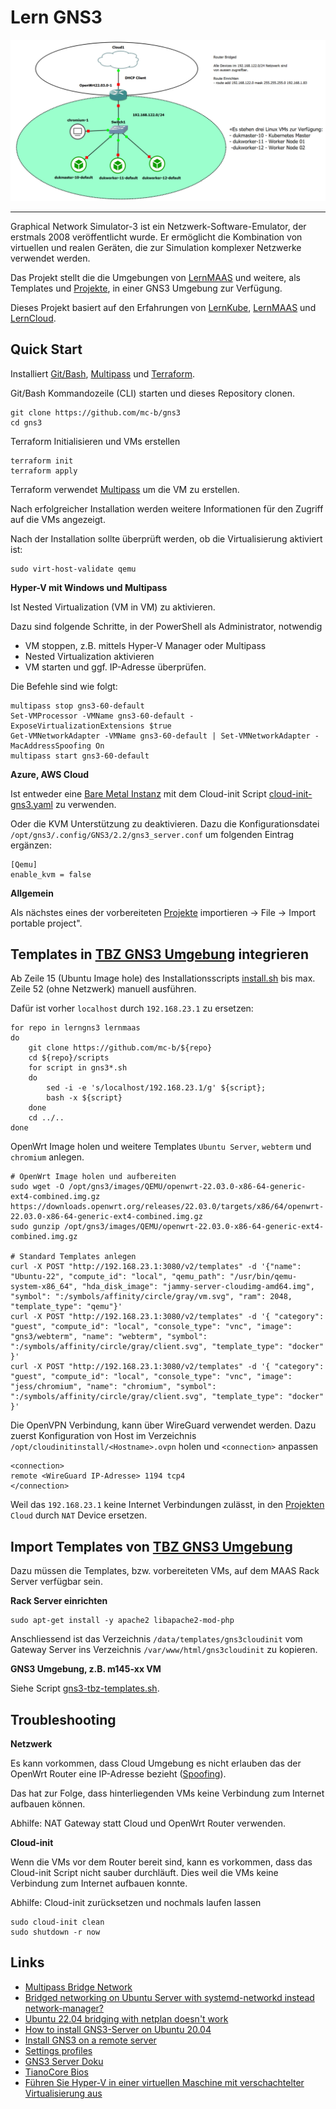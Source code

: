 Lern GNS3 
=========

![](images/gns3.png)

- - - 

Graphical Network Simulator-3 ist ein Netzwerk-Software-Emulator, der erstmals 2008 veröffentlicht wurde. Er ermöglicht die Kombination von virtuellen und realen Geräten, die zur Simulation komplexer Netzwerke verwendet werden.

Das Projekt stellt die die Umgebungen von [LernMAAS](https://github.com/mc-b/lernmaas) und weitere, als Templates und [Projekte](projects/), in einer GNS3 Umgebung zur Verfügung.

Dieses Projekt basiert auf den Erfahrungen von [LernKube](https://github.com/mc-b/lernkube), [LernMAAS](https://github.com/mc-b/lernmaas) und [LernCloud](https://github.com/mc-b/lerncloud).

Quick Start
-----------

Installiert [Git/Bash](https://git-scm.com/downloads), [Multipass](https://multipass.run/) und [Terraform](https://www.terraform.io/).

Git/Bash Kommandozeile (CLI) starten und dieses Repository clonen.

    git clone https://github.com/mc-b/gns3
    cd gns3
    
Terraform Initialisieren und VMs erstellen

    terraform init
    terraform apply
    
Terraform verwendet [Multipass](https://multipass.run/) um die VM zu erstellen.

Nach erfolgreicher Installation werden weitere Informationen für den Zugriff auf die VMs angezeigt.

Nach der Installation sollte überprüft werden, ob die Virtualisierung aktiviert ist:    

    sudo virt-host-validate qemu
    
**Hyper-V mit Windows und Multipass**

Ist Nested Virtualization (VM in VM) zu aktivieren.

Dazu sind folgende Schritte, in der PowerShell als Administrator, notwendig
* VM stoppen, z.B. mittels Hyper-V Manager oder Multipass 
* Nested Virtualization aktivieren
* VM starten und ggf. IP-Adresse überprüfen.

Die Befehle sind wie folgt: 

    multipass stop gns3-60-default
    Set-VMProcessor -VMName gns3-60-default -ExposeVirtualizationExtensions $true
    Get-VMNetworkAdapter -VMName gns3-60-default | Set-VMNetworkAdapter -MacAddressSpoofing On
    multipass start gns3-60-default
    
**Azure, AWS Cloud**

Ist entweder eine [Bare Metal Instanz](https://aws.amazon.com/de/about-aws/whats-new/2021/11/amazon-ec2-bare-metal-instances/) mit dem Cloud-init Script [cloud-init-gns3.yaml](cloud-init-gns3.yaml) zu verwenden.

Oder die KVM Unterstützung zu deaktivieren. Dazu die Konfigurationsdatei `/opt/gns3/.config/GNS3/2.2/gns3_server.conf` um folgenden Eintrag ergänzen:

    [Qemu]
    enable_kvm = false
    
**Allgemein**    
    
Als nächstes eines der vorbereiteten [Projekte](projects/) importieren -> File -> Import portable project".    

Templates in [TBZ GNS3 Umgebung](https://gitlab.com/ch-tbz-it/Stud/allgemein/tbzcloud-gns3) integrieren
-------------------------------------------------

Ab Zeile 15 (Ubuntu Image hole) des Installationsscripts [install.sh](scripts/install.sh) bis max. Zeile 52 (ohne Netzwerk) manuell ausführen.

Dafür ist vorher `localhost` durch `192.168.23.1` zu ersetzen:

    for repo in lerngns3 lernmaas
    do
        git clone https://github.com/mc-b/${repo}
        cd ${repo}/scripts
        for script in gns3*.sh
        do
            sed -i -e 's/localhost/192.168.23.1/g' ${script};
            bash -x ${script}
        done
        cd ../..
    done   
         
OpenWrt Image holen und weitere Templates `Ubuntu Server`, `webterm` und `chromium` anlegen.

    # OpenWrt Image holen und aufbereiten
    sudo wget -O /opt/gns3/images/QEMU/openwrt-22.03.0-x86-64-generic-ext4-combined.img.gz https://downloads.openwrt.org/releases/22.03.0/targets/x86/64/openwrt-22.03.0-x86-64-generic-ext4-combined.img.gz
    sudo gunzip /opt/gns3/images/QEMU/openwrt-22.03.0-x86-64-generic-ext4-combined.img.gz
    
    # Standard Templates anlegen
    curl -X POST "http://192.168.23.1:3080/v2/templates" -d '{"name": "Ubuntu-22", "compute_id": "local", "qemu_path": "/usr/bin/qemu-system-x86_64", "hda_disk_image": "jammy-server-cloudimg-amd64.img", "symbol": ":/symbols/affinity/circle/gray/vm.svg", "ram": 2048, "template_type": "qemu"}' 
    curl -X POST "http://192.168.23.1:3080/v2/templates" -d '{ "category": "guest", "compute_id": "local", "console_type": "vnc", "image": "gns3/webterm", "name": "webterm", "symbol": ":/symbols/affinity/circle/gray/client.svg", "template_type": "docker" }'
    curl -X POST "http://192.168.23.1:3080/v2/templates" -d '{ "category": "guest", "compute_id": "local", "console_type": "vnc", "image": "jess/chromium", "name": "chromium", "symbol": ":/symbols/affinity/circle/gray/client.svg", "template_type": "docker" }'
    
Die OpenVPN Verbindung, kann über WireGuard verwendet werden. Dazu zuerst Konfiguration von Host im Verzeichnis `/opt/cloudinitinstall/<Hostname>.ovpn` holen und `<connection>` anpassen

    <connection>
    remote <WireGuard IP-Adresse> 1194 tcp4
    </connection>    

Weil das `192.168.23.1` keine Internet Verbindungen zulässt, in den [Projekten](projects/) `Cloud` durch `NAT` Device ersetzen.

Import Templates von [TBZ GNS3 Umgebung](https://gitlab.com/ch-tbz-it/Stud/allgemein/tbzcloud-gns3) 
---------------------------------------

Dazu müssen die Templates, bzw. vorbereiteten VMs, auf dem MAAS Rack Server verfügbar sein.

**Rack Server einrichten**

    sudo apt-get install -y apache2 libapache2-mod-php 
   
Anschliessend ist das Verzeichnis `/data/templates/gns3cloudinit` vom Gateway Server ins Verzeichnis `/var/www/html/gns3cloudinit` zu kopieren.

**GNS3 Umgebung, z.B. m145-xx VM** 

Siehe Script [gns3-tbz-templates.sh](scripts/gns3-tbz-templates.sh).
   
Troubleshooting
---------------

**Netzwerk**

Es kann vorkommen, dass Cloud Umgebung es nicht erlauben das der OpenWrt Router eine IP-Adresse bezieht ([Spoofing](https://de.wikipedia.org/wiki/Spoofing)).

Das hat zur Folge, dass hinterliegenden VMs keine Verbindung zum Internet aufbauen können.

Abhilfe: NAT Gateway statt Cloud und OpenWrt Router verwenden.

**Cloud-init**

Wenn die VMs vor dem Router bereit sind, kann es vorkommen, dass das Cloud-init Script nicht sauber durchläuft. Dies weil die VMs keine Verbindung zum Internet aufbauen konnte.

Abhilfe: Cloud-init zurücksetzen und nochmals laufen lassen

    sudo cloud-init clean
    sudo shutdown -r now

Links
-----

* [Multipass Bridge Network](https://multipass.run/docs/create-an-instance#heading--bridging)
* [Bridged networking on Ubuntu Server with systemd-networkd instead network-manager?](https://discourse.ubuntu.com/t/bridged-networking-on-ubuntu-server-with-systemd-networkd-instead-network-manager/30235)
* [Ubuntu 22.04 bridging with netplan doesn't work](https://askubuntu.com/questions/1416713/ubuntu-22-04-bridging-with-netplan-doesnt-work)
* [How to install GNS3-Server on Ubuntu 20.04](https://securitynetworkinglinux.wordpress.com/2021/01/13/how-to-install-gns3-server-on-ubuntu-20-04/)
* [Install GNS3 on a remote server](https://docs.gns3.com/docs/getting-started/installation/remote-server/)
* [Settings profiles](https://docs.gns3.com/docs/using-gns3/advanced/settings-profiles/)
* [GNS3 Server Doku](https://gns3-server.readthedocs.io/en/stable/index.html)
* [TianoCore Bios](https://www.tianocore.org/)
* [Führen Sie Hyper-V in einer virtuellen Maschine mit verschachtelter Virtualisierung aus](https://learn.microsoft.com/en-us/virtualization/hyper-v-on-windows/user-guide/nested-virtualization)